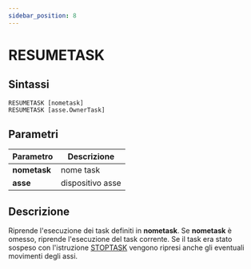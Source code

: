 ```yaml
---
sidebar_position: 8
---
```


# RESUMETASK

## Sintassi

  ```
RESUMETASK [nometask]
RESUMETASK [asse.OwnerTask]
  ```

## Parametri
|Parametro      | Descrizione                                                   |                
|---------------|---------------------------------------------------------------|
| **nometask**  | nome task                                                     |       
| **asse**      | dispositivo asse                                              |       

## Descrizione
Riprende l'esecuzione dei task definiti in **nometask**. Se **nometask** è omesso, riprende l'esecuzione del task corrente. Se il task era stato sospeso con l'istruzione [STOPTASK](STOPTASK.md) vengono ripresi anche gli eventuali movimenti degli assi.
